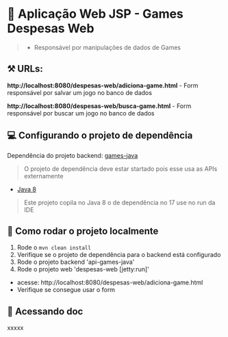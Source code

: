# 🚀 Aplicação Web JSP - Games Despesas Web

> * Responsável por manipulações de dados de Games

## ⚒️ URLs:
**http://localhost:8080/despesas-web/adiciona-game.html** - Form responsável por salvar um jogo no banco de dados

**http://localhost:8080/despesas-web/busca-game.html** - Form responsável por buscar um jogo no banco de dados

## 💻 Configurando o projeto de dependência ##
Dependência do projeto backend: 
[games-java](https://github.com/LorenaEmmerick/games_java "games-java")
> O projeto de dependência deve estar startado pois esse usa as APIs externamente
> 
- [Java 8](https://www.java.com/pt-BR/ "Java 8")
> Este projeto copila no Java 8 o de dependência no 17 use no run da IDE

## 🏃 Como rodar o projeto localmente
1. Rode o `mvn clean install`
2. Verifique se o projeto de dependência para o backend está configurado
3. Rode o projeto backend 'api-games-java'
4. Rode o projeto web 'despesas-web [jetty:run]'
- acesse: http://localhost:8080/despesas-web/adiciona-game.html
- Verifique se consegue usar o form


## 📁 Acessando doc
xxxxx